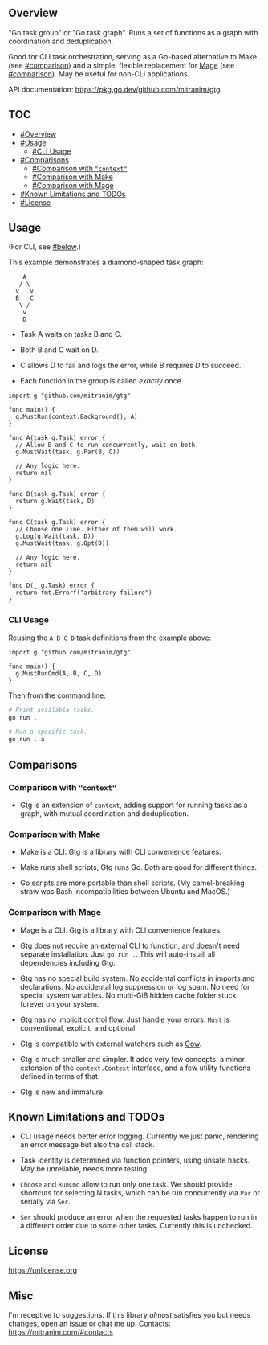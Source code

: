 ## Overview

"Go task group" or "Go task graph". Runs a set of functions as a graph with coordination and deduplication.

Good for CLI task orchestration, serving as a Go-based alternative to Make (see [#comparison](#comparison-with-make)) and a simple, flexible replacement for [Mage](https://github.com/magefile/mage) (see [#comparison](#comparison-with-mage)). May be useful for non-CLI applications.

API documentation: https://pkg.go.dev/github.com/mitranim/gtg.

## TOC

* [#Overview](#overview)
* [#Usage](#usage)
  * [#CLI Usage](#cli-usage)
* [#Comparisons](#comparisons)
  * [#Comparison with `"context"`](#comparison-with-context)
  * [#Comparison with Make](#comparison-with-make)
  * [#Comparison with Mage](#comparison-with-mage)
* [#Known Limitations and TODOs](#known-limitations-and-todos)
* [#License](#license)

## Usage

(For CLI, see [#below](#cli-usage).)

This example demonstrates a diamond-shaped task graph:

```
    A
   / \
  v   v
  B   C
   \ /
    v
    D
```

* Task A waits on tasks B and C.

* Both B and C wait on D.

* C allows D to fail and logs the error, while B requires D to succeed.

* Each function in the group is called _exactly_ once.

```golang
import g "github.com/mitranim/gtg"

func main() {
  g.MustRun(context.Background(), A)
}

func A(task g.Task) error {
  // Allow B and C to run concurrently, wait on both.
  g.MustWait(task, g.Par(B, C))

  // Any logic here.
  return nil
}

func B(task g.Task) error {
  return g.Wait(task, D)
}

func C(task g.Task) error {
  // Choose one line. Either of them will work.
  g.Log(g.Wait(task, D))
  g.MustWait(task, g.Opt(D))

  // Any logic here.
  return nil
}

func D(_ g.Task) error {
  return fmt.Errorf("arbitrary failure")
}
```

### CLI Usage

Reusing the `A B C D` task definitions from the example above:

```golang
import g "github.com/mitranim/gtg"

func main() {
  g.MustRunCmd(A, B, C, D)
}
```

Then from the command line:

```sh
# Print available tasks.
go run .

# Run a specific task.
go run . a
```

## Comparisons

### Comparison with `"context"`

* Gtg is an extension of `context`, adding support for running tasks as a graph, with mutual coordination and deduplication.

### Comparison with Make

* Make is a CLI. Gtg is a library with CLI convenience features.

* Make runs shell scripts, Gtg runs Go. Both are good for different things.

* Go scripts are more portable than shell scripts. (My camel-breaking straw was Bash incompatibilities between Ubuntu and MacOS.)

### Comparison with Mage

* Mage is a CLI. Gtg is a library with CLI convenience features.

* Gtg does not require an external CLI to function, and doesn't need separate installation. Just `go run .`. This will auto-install all dependencies including Gtg.

* Gtg has no special build system. No accidental conflicts in imports and declarations. No accidental log suppression or log spam. No need for special system variables. No multi-GiB hidden cache folder stuck forever on your system.

* Gtg has no implicit control flow. Just handle your errors. `Must` is conventional, explicit, and optional.

* Gtg is compatible with external watchers such as [Gow](https://github.com/mitranim/gow).

* Gtg is much smaller and simpler. It adds very few concepts: a minor extension of the `context.Context` interface, and a few utility functions defined in terms of that.

* Gtg is new and immature.

## Known Limitations and TODOs

* CLI usage needs better error logging. Currently we just panic, rendering an error message but also the call stack.

* Task identity is determined via function pointers, using unsafe hacks. May be unreliable, needs more testing.

* `Choose` and `RunCmd` allow to run only one task. We should provide shortcuts for selecting N tasks, which can be run concurrently via `Par` or serially via `Ser`.

* `Ser` should produce an error when the requested tasks happen to run in a different order due to some other tasks. Currently this is unchecked.

## License

https://unlicense.org

## Misc

I'm receptive to suggestions. If this library _almost_ satisfies you but needs changes, open an issue or chat me up. Contacts: https://mitranim.com/#contacts
